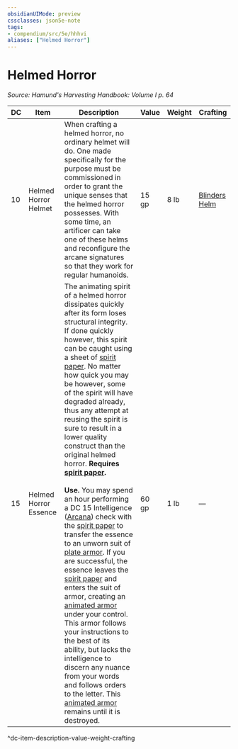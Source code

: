 ```yaml
---
obsidianUIMode: preview
cssclasses: json5e-note
tags:
- compendium/src/5e/hhhvi
aliases: ["Helmed Horror"]
---
```

# Helmed Horror
*Source: Hamund's Harvesting Handbook: Volume I p. 64* 

| DC | Item | Description | Value | Weight | Crafting |
|----|------|-------------|-------|--------|----------|
| 10 | Helmed Horror Helmet | When crafting a helmed horror, no ordinary helmet will do. One made specifically for the purpose must be commissioned in order to grant the unique senses that the helmed horror possesses. With some time, an artificer can take one of these helms and reconfigure the arcane signatures so that they work for regular humanoids. | 15 gp | 8 lb | [Blinders Helm](compendium/items/blinders-helm-hhhvi.md) |
| 15 | Helmed Horror Essence | The animating spirit of a helmed horror dissipates quickly after its form loses structural integrity. If done quickly however, this spirit can be caught using a sheet of [spirit paper](compendium/items/spirit-paper-hhhvi.md). No matter how quick you may be however, some of the spirit will have degraded already, thus any attempt at reusing the spirit is sure to result in a lower quality construct than the original helmed horror. **Requires [spirit paper](compendium/items/spirit-paper-hhhvi.md).**<br /><br />**Use.** You may spend an hour performing a DC 15 Intelligence ([Arcana](/compendium/rules/skills.md#Arcana)) check with the [spirit paper](compendium/items/spirit-paper-hhhvi.md) to transfer the essence to an unworn suit of [plate armor](compendium/items/plate-armor.md). If you are successful, the essence leaves the [spirit paper](compendium/items/spirit-paper-hhhvi.md) and enters the suit of armor, creating an [animated armor](compendium/bestiary/construct/animated-armor.md) under your control. This armor follows your instructions to the best of its ability, but lacks the intelligence to discern any nuance from your words and follows orders to the letter. This [animated armor](compendium/bestiary/construct/animated-armor.md) remains until it is destroyed. | 60 gp | 1 lb | — |
^dc-item-description-value-weight-crafting